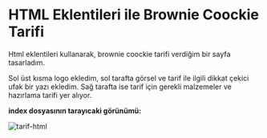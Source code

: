 # HTML Eklentileri ile Brownie Coockie Tarifi

Html eklentileri kullanarak, brownie coockie tarifi verdiğim bir sayfa tasarladım.

Sol üst kısma logo ekledim, sol tarafta görsel ve tarif ile ilgili dikkat çekici ufak bir yazı ekledim. Sağ tarafta ise tarif için gerekli malzemeler ve hazırlama tarifi yer alıyor.

**index dosyasının tarayıcaki görünümü:**

![tarif-html](https://github.com/melikeisk/kodluyoruz-html-calismalari/blob/main/img/tarif-html.png?raw=true)
